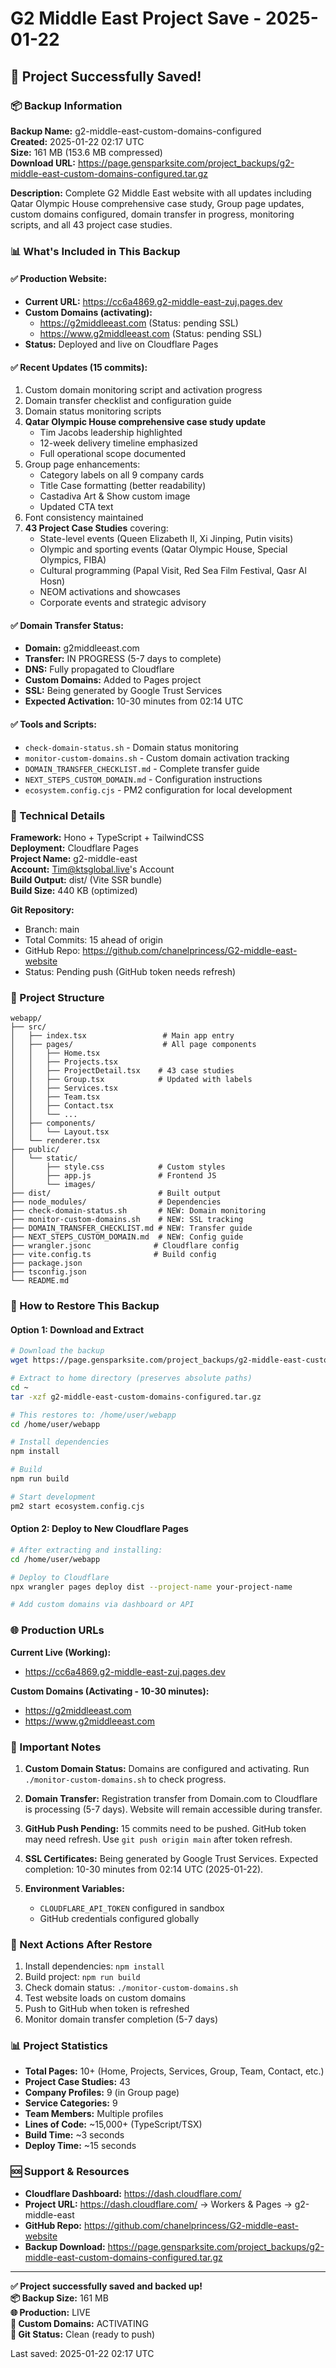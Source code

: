 # G2 Middle East Project Save - 2025-01-22

## 🎉 Project Successfully Saved!

### 📦 Backup Information

**Backup Name:** g2-middle-east-custom-domains-configured  
**Created:** 2025-01-22 02:17 UTC  
**Size:** 161 MB (153.6 MB compressed)  
**Download URL:** https://page.gensparksite.com/project_backups/g2-middle-east-custom-domains-configured.tar.gz

**Description:** Complete G2 Middle East website with all updates including Qatar Olympic House comprehensive case study, Group page updates, custom domains configured, domain transfer in progress, monitoring scripts, and all 43 project case studies.

### 📊 What's Included in This Backup

#### ✅ Production Website:
- **Current URL:** https://cc6a4869.g2-middle-east-zuj.pages.dev
- **Custom Domains (activating):** 
  - https://g2middleeast.com (Status: pending SSL)
  - https://www.g2middleeast.com (Status: pending SSL)
- **Status:** Deployed and live on Cloudflare Pages

#### ✅ Recent Updates (15 commits):
1. Custom domain monitoring script and activation progress
2. Domain transfer checklist and configuration guide
3. Domain status monitoring scripts
4. **Qatar Olympic House comprehensive case study update**
   - Tim Jacobs leadership highlighted
   - 12-week delivery timeline emphasized
   - Full operational scope documented
5. Group page enhancements:
   - Category labels on all 9 company cards
   - Title Case formatting (better readability)
   - Castadiva Art & Show custom image
   - Updated CTA text
6. Font consistency maintained
7. **43 Project Case Studies** covering:
   - State-level events (Queen Elizabeth II, Xi Jinping, Putin visits)
   - Olympic and sporting events (Qatar Olympic House, Special Olympics, FIBA)
   - Cultural programming (Papal Visit, Red Sea Film Festival, Qasr Al Hosn)
   - NEOM activations and showcases
   - Corporate events and strategic advisory

#### ✅ Domain Transfer Status:
- **Domain:** g2middleeast.com
- **Transfer:** IN PROGRESS (5-7 days to complete)
- **DNS:** Fully propagated to Cloudflare
- **Custom Domains:** Added to Pages project
- **SSL:** Being generated by Google Trust Services
- **Expected Activation:** 10-30 minutes from 02:14 UTC

#### ✅ Tools and Scripts:
- `check-domain-status.sh` - Domain status monitoring
- `monitor-custom-domains.sh` - Custom domain activation tracking
- `DOMAIN_TRANSFER_CHECKLIST.md` - Complete transfer guide
- `NEXT_STEPS_CUSTOM_DOMAIN.md` - Configuration instructions
- `ecosystem.config.cjs` - PM2 configuration for local development

### 🔧 Technical Details

**Framework:** Hono + TypeScript + TailwindCSS  
**Deployment:** Cloudflare Pages  
**Project Name:** g2-middle-east  
**Account:** Tim@ktsglobal.live's Account  
**Build Output:** dist/ (Vite SSR bundle)  
**Build Size:** 440 KB (optimized)

**Git Repository:**
- Branch: main
- Total Commits: 15 ahead of origin
- GitHub Repo: https://github.com/chanelprincess/G2-middle-east-website
- Status: Pending push (GitHub token needs refresh)

### 📂 Project Structure

```
webapp/
├── src/
│   ├── index.tsx                 # Main app entry
│   ├── pages/                    # All page components
│   │   ├── Home.tsx
│   │   ├── Projects.tsx
│   │   ├── ProjectDetail.tsx    # 43 case studies
│   │   ├── Group.tsx            # Updated with labels
│   │   ├── Services.tsx
│   │   ├── Team.tsx
│   │   ├── Contact.tsx
│   │   └── ...
│   ├── components/
│   │   └── Layout.tsx
│   └── renderer.tsx
├── public/
│   └── static/
│       ├── style.css            # Custom styles
│       ├── app.js               # Frontend JS
│       └── images/
├── dist/                        # Built output
├── node_modules/                # Dependencies
├── check-domain-status.sh       # NEW: Domain monitoring
├── monitor-custom-domains.sh    # NEW: SSL tracking
├── DOMAIN_TRANSFER_CHECKLIST.md # NEW: Transfer guide
├── NEXT_STEPS_CUSTOM_DOMAIN.md  # NEW: Config guide
├── wrangler.jsonc              # Cloudflare config
├── vite.config.ts              # Build config
├── package.json
├── tsconfig.json
└── README.md
```

### 🚀 How to Restore This Backup

#### Option 1: Download and Extract
```bash
# Download the backup
wget https://page.gensparksite.com/project_backups/g2-middle-east-custom-domains-configured.tar.gz

# Extract to home directory (preserves absolute paths)
cd ~
tar -xzf g2-middle-east-custom-domains-configured.tar.gz

# This restores to: /home/user/webapp
cd /home/user/webapp

# Install dependencies
npm install

# Build
npm run build

# Start development
pm2 start ecosystem.config.cjs
```

#### Option 2: Deploy to New Cloudflare Pages
```bash
# After extracting and installing:
cd /home/user/webapp

# Deploy to Cloudflare
npx wrangler pages deploy dist --project-name your-project-name

# Add custom domains via dashboard or API
```

### 🌐 Production URLs

**Current Live (Working):**
- https://cc6a4869.g2-middle-east-zuj.pages.dev

**Custom Domains (Activating - 10-30 minutes):**
- https://g2middleeast.com
- https://www.g2middleeast.com

### 📝 Important Notes

1. **Custom Domain Status:** Domains are configured and activating. Run `./monitor-custom-domains.sh` to check progress.

2. **Domain Transfer:** Registration transfer from Domain.com to Cloudflare is processing (5-7 days). Website will remain accessible during transfer.

3. **GitHub Push Pending:** 15 commits need to be pushed. GitHub token may need refresh. Use `git push origin main` after token refresh.

4. **SSL Certificates:** Being generated by Google Trust Services. Expected completion: 10-30 minutes from 02:14 UTC (2025-01-22).

5. **Environment Variables:** 
   - `CLOUDFLARE_API_TOKEN` configured in sandbox
   - GitHub credentials configured globally

### 🎯 Next Actions After Restore

1. Install dependencies: `npm install`
2. Build project: `npm run build`
3. Check domain status: `./monitor-custom-domains.sh`
4. Test website loads on custom domains
5. Push to GitHub when token is refreshed
6. Monitor domain transfer completion (5-7 days)

### 📊 Project Statistics

- **Total Pages:** 10+ (Home, Projects, Services, Group, Team, Contact, etc.)
- **Project Case Studies:** 43
- **Company Profiles:** 9 (in Group page)
- **Service Categories:** 9
- **Team Members:** Multiple profiles
- **Lines of Code:** ~15,000+ (TypeScript/TSX)
- **Build Time:** ~3 seconds
- **Deploy Time:** ~15 seconds

### 🆘 Support & Resources

- **Cloudflare Dashboard:** https://dash.cloudflare.com/
- **Project URL:** https://dash.cloudflare.com/ → Workers & Pages → g2-middle-east
- **GitHub Repo:** https://github.com/chanelprincess/G2-middle-east-website
- **Backup Download:** https://page.gensparksite.com/project_backups/g2-middle-east-custom-domains-configured.tar.gz

---

**✅ Project successfully saved and backed up!**  
**📦 Backup Size:** 161 MB  
**🌐 Production:** LIVE  
**🔄 Custom Domains:** ACTIVATING  
**💾 Git Status:** Clean (ready to push)

Last saved: 2025-01-22 02:17 UTC
